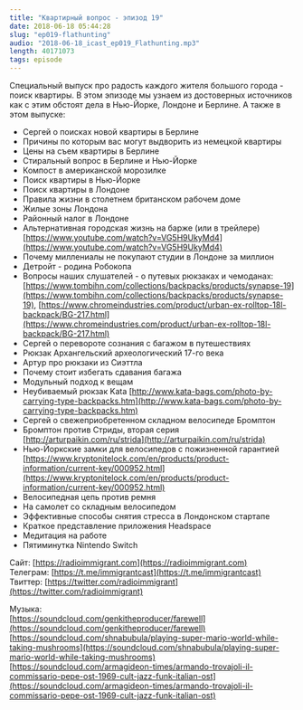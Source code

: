 ```yaml
---
title: "Квартирный вопрос - эпизод 19"
date: 2018-06-18 05:44:28
slug: "ep019-flathunting"
audio: "2018-06-18_icast_ep019_Flathunting.mp3"
length: 40171073
tags: episode
---
```

Специальный выпуск про радость каждого жителя большого города - поиск квартиры. В этом эпизоде мы узнаем из достоверных источников как с этим обстоят дела в Нью-Йорке, Лондоне и Берлине. А также в этом выпуске:  
  
*  Сергей о поисках новой квартиры в Берлине  
*  Причины по которым вас могут выдворить из немецкой квартиры  
*  Цены на съем квартиры в Берлине  
*  Стиральный вопрос в Берлине и Нью-Йорке  
*  Компост в американской морозилке  
*  Поиск квартиры в Нью-Йорке  
*  Поиск квартиры в Лондоне  
*  Правила жизни в столетнем британском рабочем доме  
*  Жилые зоны Лондона  
*  Районный налог в Лондоне  
*  Альтернативная городская жизнь на барже (или в трейлере) [https://www.youtube.com/watch?v=VG5H9UkyMd4](https://www.youtube.com/watch?v=VG5H9UkyMd4)  
*  Почему миллениалы не покупают студии в Лондоне за миллион  
*  Детройт - родина Робокопа  
*  Вопросы наших слушателей - о путевых рюкзаках и чемоданах: [https://www.tombihn.com/collections/backpacks/products/synapse-19](https://www.tombihn.com/collections/backpacks/products/synapse-19), [https://www.chromeindustries.com/product/urban-ex-rolltop-18l-backpack/BG-217.html](https://www.chromeindustries.com/product/urban-ex-rolltop-18l-backpack/BG-217.html)  
*  Сергей о перевороте сознания с багажом в путешествиях  
*  Рюкзак Архангельский археологический 17-го века  
*  Артур про рюкзаки из Сиэттла  
*  Почему стоит избегать сдавания багажа  
*  Модульный подход к вещам  
*  Неубиваемый рюкзак Kata [http://www.kata-bags.com/photo-by-carrying-type-backpacks.htm](http://www.kata-bags.com/photo-by-carrying-type-backpacks.htm)  
*  Сергей о свежеприобретенном складном велосипеде Бромптон  
*  Бромптон против Стриды, вторая серия [http://arturpaikin.com/ru/strida](http://arturpaikin.com/ru/strida)  
*  Нью-Йоркские замки для велосипедов с пожизненной гарантией [https://www.kryptonitelock.com/en/products/product-information/current-key/000952.html](https://www.kryptonitelock.com/en/products/product-information/current-key/000952.html)  
*  Велосипедная цепь против ремня  
*  На самолет со складным велосипедом  
*  Эффективные способы снятия стресса в Лондонском стартапе  
*  Краткое представление приложения Headspace  
*  Медитация на работе  
*  Пятиминутка Nintendo Switch  
  
Сайт: [https://radioimmigrant.com](https://radioimmigrant.com)  
Телеграм: [https://t.me/immigrantcast](https://t.me/immigrantcast)  
Твиттер: [https://twitter.com/radioimmigrant](https://twitter.com/radioimmigrant)  
  
Музыка:  
[https://soundcloud.com/genkitheproducer/farewell](https://soundcloud.com/genkitheproducer/farewell)  
[https://soundcloud.com/shnabubula/playing-super-mario-world-while-taking-mushrooms](https://soundcloud.com/shnabubula/playing-super-mario-world-while-taking-mushrooms)  
[https://soundcloud.com/armagideon-times/armando-trovajoli-il-commissario-pepe-ost-1969-cult-jazz-funk-italian-ost](https://soundcloud.com/armagideon-times/armando-trovajoli-il-commissario-pepe-ost-1969-cult-jazz-funk-italian-ost)
